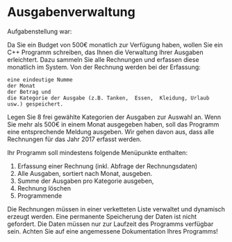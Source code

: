 # Ausgabenverwaltung

Aufgabenstellung war:

Da Sie ein Budget von 500€ monatlich zur Verfügung haben, wollen Sie ein C++ Programm schreiben, 
das  Ihnen  die  Verwaltung Ihrer Ausgaben  erleichtert. 
Dazu  sammeln  Sie  alle Rechnungen  und  erfassen  diese monatlich im  System. 
Von  der  Rechnung  werden bei  der Erfassung:

    eine eindeutige Numme
    der Monat
    der Betrag und
    die Kategorie der Ausgabe (z.B. Tanken,  Essen,  Kleidung, Urlaub usw.) gespeichert.

Legen  Sie  8  frei  gewählte Kategorien der Ausgaben zur Auswahl an.
Wenn Sie mehr als 500€ in einem Monat ausgegeben haben, soll  das  Programm  eine entsprechende  Meldung ausgeben. 
Wir  gehen  davon  aus,  dass  alle Rechnungen für das Jahr 2017 erfasst werden.

Ihr Programm soll mindestens folgende Menüpunkte enthalten:
1. Erfassung einer Rechnung (inkl. Abfrage der Rechnungsdaten)
2. Alle Ausgaben, sortiert nach Monat, ausgeben.
3. Summe der Ausgaben pro Kategorie ausgeben,
4. Rechnung löschen
5. Programmende

Die Rechnungen müssen in einer verketteten Liste verwaltet und dynamisch erzeugt werden.
Eine  permanente  Speicherung  der  Daten  ist  nicht  gefordert.  Die  Daten  müssen  nur  zur Laufzeit  des  Programms  verfügbar  sein.  Achten  Sie  auf  eine  angemessene Dokumentation Ihres Programms!
